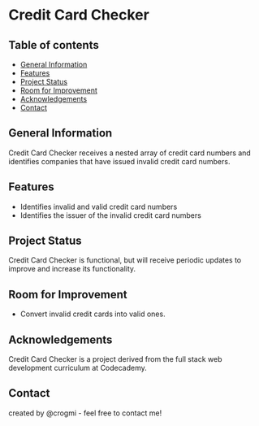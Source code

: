# Credit Card Checker

## Table of contents

- [General Information](#general-information)
- [Features](#features)
- [Project Status](#project-status)
- [Room for Improvement](#room-for-improvement)
- [Acknowledgements](#acknowledgements)
- [Contact](#contact)

## General Information

Credit Card Checker receives a nested array of credit card numbers and identifies companies that have issued invalid credit card numbers.

## Features

- Identifies invalid and valid credit card numbers
- Identifies the issuer of the invalid credit card numbers

## Project Status

Credit Card Checker is functional, but will receive periodic updates to improve and increase its functionality.

## Room for Improvement

- Convert invalid credit cards into valid ones.

## Acknowledgements

Credit Card Checker is a project derived from the full stack web development curriculum at Codecademy.

## Contact

created by @crogmi - feel free to contact me!